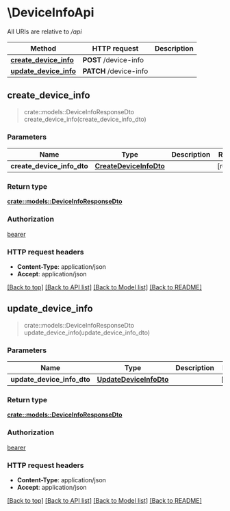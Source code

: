 # \DeviceInfoApi

All URIs are relative to */api*

Method | HTTP request | Description
------------- | ------------- | -------------
[**create_device_info**](DeviceInfoApi.md#create_device_info) | **POST** /device-info | 
[**update_device_info**](DeviceInfoApi.md#update_device_info) | **PATCH** /device-info | 



## create_device_info

> crate::models::DeviceInfoResponseDto create_device_info(create_device_info_dto)


### Parameters


Name | Type | Description  | Required | Notes
------------- | ------------- | ------------- | ------------- | -------------
**create_device_info_dto** | [**CreateDeviceInfoDto**](CreateDeviceInfoDto.md) |  | [required] |

### Return type

[**crate::models::DeviceInfoResponseDto**](DeviceInfoResponseDto.md)

### Authorization

[bearer](../README.md#bearer)

### HTTP request headers

- **Content-Type**: application/json
- **Accept**: application/json

[[Back to top]](#) [[Back to API list]](../README.md#documentation-for-api-endpoints) [[Back to Model list]](../README.md#documentation-for-models) [[Back to README]](../README.md)


## update_device_info

> crate::models::DeviceInfoResponseDto update_device_info(update_device_info_dto)


### Parameters


Name | Type | Description  | Required | Notes
------------- | ------------- | ------------- | ------------- | -------------
**update_device_info_dto** | [**UpdateDeviceInfoDto**](UpdateDeviceInfoDto.md) |  | [required] |

### Return type

[**crate::models::DeviceInfoResponseDto**](DeviceInfoResponseDto.md)

### Authorization

[bearer](../README.md#bearer)

### HTTP request headers

- **Content-Type**: application/json
- **Accept**: application/json

[[Back to top]](#) [[Back to API list]](../README.md#documentation-for-api-endpoints) [[Back to Model list]](../README.md#documentation-for-models) [[Back to README]](../README.md)

